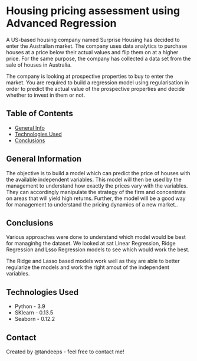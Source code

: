 # Housing pricing assessment using Advanced Regression
A US-based housing company named Surprise Housing has decided to enter the Australian market. The company uses data analytics to purchase houses at a price below their actual values and flip them on at a higher price. For the same purpose, the company has collected a data set from the sale of houses in Australia.

The company is looking at prospective properties to buy to enter the market. You are required to build a regression model using regularisation in order to predict the actual value of the prospective properties and decide whether to invest in them or not.

## Table of Contents
* [General Info](#general-information)
* [Technologies Used](#technologies-used)
* [Conclusions](#conclusions)

<!-- You can include any other section that is pertinent to your problem -->

## General Information
The objective is to build a model which can predict the price of houses with the available independent variables. This model will then be used by the management to understand how exactly the prices vary with the variables. They can accordingly manipulate the strategy of the firm and concentrate on areas that will yield high returns. Further, the model will be a good way for management to understand the pricing dynamics of a new market..

<!-- You don't have to answer all the questions - just the ones relevant to your project. -->

## Conclusions
Various approaches were done to understand which model would be best for managinhg the dataset. We looked at sat Linear Regression, Ridge Regression and Lsso Regression models to see which would work the best.

The Ridge and Lasso based models work well as they are able to better regularize the models and work the right amout of the independent variables.

<!-- You don't have to answer all the questions - just the ones relevant to your project. -->


## Technologies Used
- Python - 3.9
- SKlearn - 0.13.5
- Seaborn - 0.12.2

<!-- As the libraries versions keep on changing, it is recommended to mention the version of library used in this project -->

## Contact
Created by @tandeeps - feel free to contact me!


<!-- Optional -->
<!-- ## License -->
<!-- This project is open source and available under the [... License](). -->

<!-- You don't have to include all sections - just the one's relevant to your project -->
